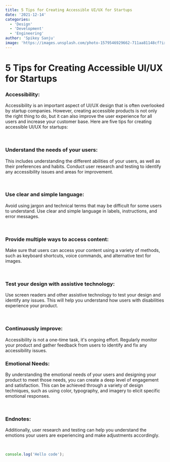 ```yaml
---
title: 5 Tips for Creating Accessible UI/UX for Startups
date: '2021-12-14'
categories:
  - 'Design'
  - 'Development'
  - 'Engineering'
author: 'Spikey Sanju'
image: 'https://images.unsplash.com/photo-1579546929662-711aa81148cf?ixlib=rb-4.0.3&ixid=MnwxMjA3fDB8MHxwaG90by1wYWdlfHx8fGVufDB8fHx8&auto=format&fit=crop&w=1470&q=80'
---
```


<script>
import CodeHeader from '$lib/components/codeheader/CodeHeader.svelte';
</script>

# 5 Tips for Creating Accessible UI/UX for Startups

<slot/>

### Accessibility:

Accessibility is an important aspect of UI/UX design that is often overlooked by startup companies. However, creating accessible products is not only the right thing to do, but it can also improve the user experience for all users and increase your customer base. Here are five tips for creating accessible UI/UX for startups:

<br/>

### Understand the needs of your users:

This includes understanding the different abilities of your users, as well as their preferences and habits. Conduct user research and testing to identify any accessibility issues and areas for improvement.

<br/>

### Use clear and simple language:

Avoid using jargon and technical terms that may be difficult for some users to understand. Use clear and simple language in labels, instructions, and error messages.

<br/>

### Provide multiple ways to access content:

Make sure that users can access your content using a variety of methods, such as keyboard shortcuts, voice commands, and alternative text for images.

<br/>

### Test your design with assistive technology:

Use screen readers and other assistive technology to test your design and identify any issues. This will help you understand how users with disabilities experience your product.

<br/>

### Continuously improve:

Accessibility is not a one-time task, it's ongoing effort. Regularly monitor your product and gather feedback from users to identify and fix any accessibility issues.

### Emotional Needs:

By understanding the emotional needs of your users and designing your product to meet those needs, you can create a deep level of engagement and satisfaction. This can be achieved through a variety of design techniques, such as using color, typography, and imagery to elicit specific emotional responses.

<br/>

### Endnotes:

Additionally, user research and testing can help you understand the emotions your users are experiencing and make adjustments accordingly.

<br/>

<CodeHeader title=" 🖥️ Terminal – src/lib/posts"/>

```ts
console.log('Hello code');
```
